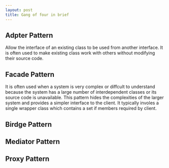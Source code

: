 ```yaml
---
layout: post
title: Gang of four in brief
---
```

## Adpter Pattern ##

Allow the interface of an existing class to be used from another interface. It is often used to make existing class work with others without modifying their source code.

## Facade Pattern ##

It is often used when a system is very complex or diffcult to understand because the system has a large number of interdependent classes or its source code is unavailable. This pattern hides the complexities of the larger system and provides a simpler interface to the client. It typically involes a single wrapper class which contains a set if members required by client. 

## Birdge Pattern ##

## Mediator Pattern ##

## Proxy Pattern ##

